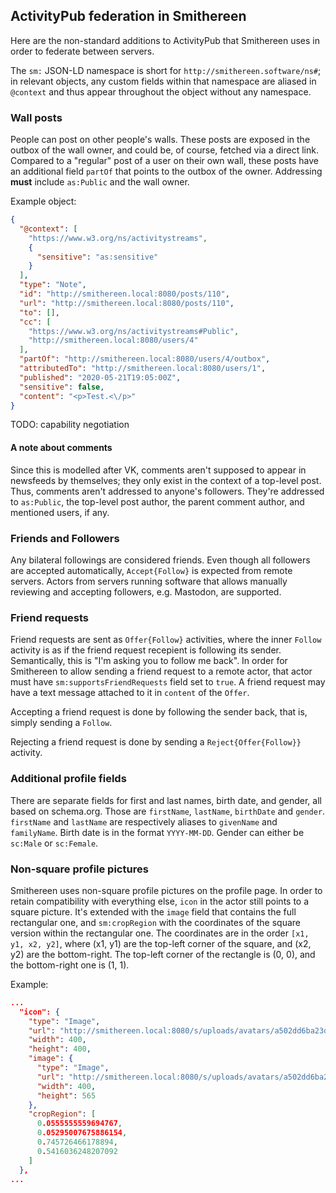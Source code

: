## ActivityPub federation in Smithereen
Here are the non-standard additions to ActivityPub that Smithereen uses in order to federate between servers.

The `sm:` JSON-LD namespace is short for `http://smithereen.software/ns#`; in relevant objects, any custom fields within that namespace are aliased in `@context` and thus appear throughout the object without any namespace.
### Wall posts
People can post on other people's walls. These posts are exposed in the outbox of the wall owner, and could be, of course, fetched via a direct link. Compared to a "regular" post of a user on their own wall, these posts have an additional field `partOf` that points to the outbox of the owner. Addressing **must** include `as:Public` and the wall owner.

Example object:
```json
{
  "@context": [
    "https://www.w3.org/ns/activitystreams",
    {
      "sensitive": "as:sensitive"
    }
  ],
  "type": "Note",
  "id": "http://smithereen.local:8080/posts/110",
  "url": "http://smithereen.local:8080/posts/110",
  "to": [],
  "cc": [
    "https://www.w3.org/ns/activitystreams#Public",
    "http://smithereen.local:8080/users/4"
  ],
  "partOf": "http://smithereen.local:8080/users/4/outbox",
  "attributedTo": "http://smithereen.local:8080/users/1",
  "published": "2020-05-21T19:05:00Z",
  "sensitive": false,
  "content": "<p>Test.<\/p>"
}
```
TODO: capability negotiation
#### A note about comments
Since this is modelled after VK, comments aren't supposed to appear in newsfeeds by themselves; they only exist in the context of a top-level post. Thus, comments aren't addressed to anyone's followers. They're addressed to `as:Public`, the top-level post author, the parent comment author, and mentioned users, if any.
### Friends and Followers
Any bilateral followings are considered friends. Even though all followers are accepted automatically, `Accept{Follow}` is expected from remote servers. Actors from servers running software that allows manually reviewing and accepting followers, e.g. Mastodon, are supported.
### Friend requests
Friend requests are sent as `Offer{Follow}` activities, where the inner `Follow` activity is as if the friend request recepient is following its sender. Semantically, this is "I'm asking you to follow me back". In order for Smithereen to allow sending a friend request to a remote actor, that actor must have `sm:supportsFriendRequests` field set to `true`. A friend request may have a text message attached to it in `content` of the `Offer`.

Accepting a friend request is done by following the sender back, that is, simply sending a `Follow`.

Rejecting a friend request is done by sending a `Reject{Offer{Follow}}` activity.
### Additional profile fields
There are separate fields for first and last names, birth date, and gender, all based on schema.org. Those are `firstName`, `lastName`, `birthDate` and `gender`. `firstName` and `lastName` are respectively aliases to `givenName` and `familyName`. Birth date is in the format `YYYY-MM-DD`. Gender can either be `sc:Male` or `sc:Female`.
### Non-square profile pictures
Smithereen uses non-square profile pictures on the profile page. In order to retain compatibility with everything else, `icon` in the actor still points to a square picture. It's extended with the `image` field that contains the full rectangular one, and `sm:cropRegion` with the coordinates of the square version within the rectangular one. The coordinates are in the order `[x1, y1, x2, y2]`, where (x1, y1) are the top-left corner of the square, and (x2, y2) are the bottom-right. The top-left corner of the rectangle is (0, 0), and the bottom-right one is (1, 1).

Example:
```json
...
  "icon": {
    "type": "Image",
    "url": "http://smithereen.local:8080/s/uploads/avatars/a502dd6ba23da7a899526368b9b58896_xl.jpg",
    "width": 400,
    "height": 400,
    "image": {
      "type": "Image",
      "url": "http://smithereen.local:8080/s/uploads/avatars/a502dd6ba23da7a899526368b9b58896_rxl.jpg",
      "width": 400,
      "height": 565
    },
    "cropRegion": [
      0.0555555559694767,
      0.05295007675886154,
      0.745726466178894,
      0.5416036248207092
    ]
  },
...
```
